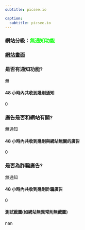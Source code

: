 ```yaml
---
subtitle: picsee.io

caption:
  subtitle: picsee.io
---
```


<h3>網站分級：<font color="#00FF00">無通知功能</font></h3>

### [網站畫面](picsee.io)
### 是否有通知功能?
無

#### 48 小時內共收到幾則通知
0

### 廣告是否和網站有關?
無通知

#### 48 小時內共收到幾則與網站無關的廣告
0

### 是否為詐騙廣告?
無通知

#### 48 小時內共收到幾則詐騙廣告
0

#### 測試截圖(如網站無異常則無截圖)
nan


